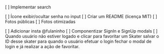 [ ] Implementar search

[ ] Ícone exibir/ocultar senha no input
[ ] Criar um README (licença MIT)
[ ] Fotos públicas
[ ] Fotos otimizadas

[ ] Adicionar insta @fulaninho
[ ] Componentizar SignIn e SignUp modals
[ ] Quando usuário não estiver logado e
     clicar para favoritar um Skater salvar
     o ID desse skater para quando o usuário
     efetuar o login fechar o modal de login e já realizar a ação de favoritar.
